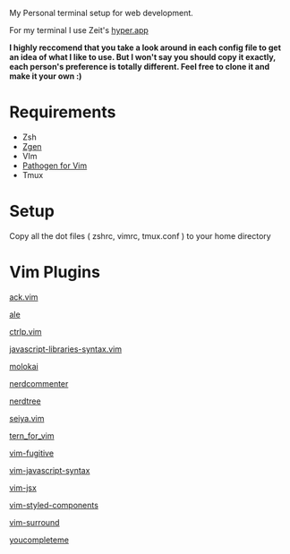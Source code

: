 My Personal terminal setup for web development.

For my terminal I use Zeit's [hyper.app](https://github.com/zeit/hyper)

**I highly reccomend that you take a look around in each config file to get an
idea of what I like to use. But I won't say you should copy it exactly, each
person's preference is totally different. Feel free to clone it and make it your
own :)**

# Requirements
- Zsh
- [Zgen](https://github.com/tarjoilija/zgen)
- VIm
- [Pathogen for Vim](https://github.com/tpope/vim-pathogen)
- Tmux

# Setup
Copy all the dot files ( zshrc, vimrc, tmux.conf ) to your home directory

# Vim Plugins
[ack.vim](https://github.com/mileszs/ack.vim)

[ale](https://github.com/w0rp/ale)

[ctrlp.vim](https://github.com/kien/ctrlp.vim)

[javascript-libraries-syntax.vim](https://github.com/othree/javascript-libraries-syntax.vim)

[molokai](https://github.com/tomasr/molokai)

[nerdcommenter](https://github.com/scrooloose/nerdcommenter)

[nerdtree](https://github.com/scrooloose/nerdtree)

[seiya.vim](https://github.com/miyakogi/seiya.vim)

[tern_for_vim](https://github.com/ternjs/tern_for_vim)

[vim-fugitive](https://github.com/tpope/vim-fugitive)

[vim-javascript-syntax](https://github.com/jelera/vim-javascript-syntax)

[vim-jsx](https://github.com/mxw/vim-jsx)

[vim-styled-components](https://github.com/fleischie/vim-styled-components)

[vim-surround](https://github.com/tpope/vim-surround)

[youcompleteme](https://valloric.github.io/YouCompleteMe/)

